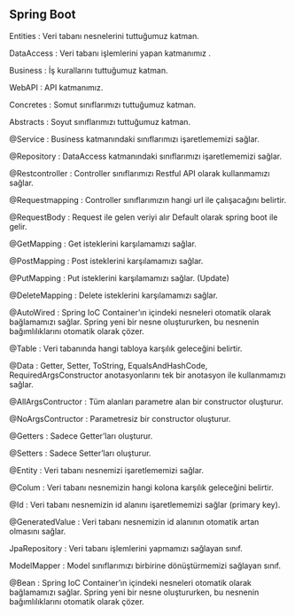 ## Spring Boot

Entities : Veri tabanı nesnelerini tuttuğumuz katman.

DataAccess : Veri tabanı işlemlerini yapan katmanımız .

Business : İş kurallarını tuttuğumuz katman.

WebAPI : API katmanımız.

Concretes : Somut sınıflarımızı tuttuğumuz katman.

Abstracts : Soyut sınıflarımızı tuttuğumuz katman.

@Service : Business katmanındaki sınıflarımızı işaretlememizi sağlar.

@Repository : DataAccess katmanındaki sınıflarımızı işaretlememizi sağlar.

@Restcontroller : Controller sınıflarımızı Restful API olarak kullanmamızı sağlar.

@Requestmapping : Controller sınıflarımızın hangi url ile çalışacağını belirtir.

@RequestBody : Request ile gelen veriyi alır Default olarak spring boot ile gelir.

@GetMapping : Get isteklerini karşılamamızı sağlar.

@PostMapping : Post isteklerini karşılamamızı sağlar.

@PutMapping : Put isteklerini karşılamamızı sağlar. (Update)

@DeleteMapping : Delete isteklerini karşılamamızı sağlar.

@AutoWired : Spring IoC Container’ın içindeki nesneleri otomatik olarak bağlamamızı sağlar. Spring yeni bir nesne
oluştururken, bu nesnenin bağımlılıklarını otomatik olarak çözer.

@Table : Veri tabanında hangi tabloya karşılık geleceğini belirtir.

@Data : Getter, Setter, ToString, EqualsAndHashCode, RequiredArgsConstructor anotasyonlarını tek bir anotasyon ile
kullanmamızı sağlar.

@AllArgsContructor : Tüm alanları parametre alan bir constructor oluşturur.

@NoArgsContructor : Parametresiz bir constructor oluşturur.

@Getters : Sadece Getter’ları oluşturur.

@Setters : Sadece Setter’ları oluşturur.

@Entity : Veri tabanı nesnemizi işaretlememizi sağlar.

@Colum : Veri tabanı nesnemizin hangi kolona karşılık geleceğini belirtir.

@Id : Veri tabanı nesnemizin id alanını işaretlememizi sağlar (primary key).

@GeneratedValue : Veri tabanı nesnemizin id alanının otomatik artan olmasını sağlar.

JpaRepository : Veri tabanı işlemlerini yapmamızı sağlayan sınıf.

ModelMapper : Model sınıflarımızı birbirine dönüştürmemizi sağlayan sınıf.

@Bean : Spring IoC Container’ın içindeki nesneleri otomatik olarak bağlamamızı sağlar. Spring yeni bir nesne oluştururken, bu nesnenin bağımlılıklarını otomatik olarak çözer.